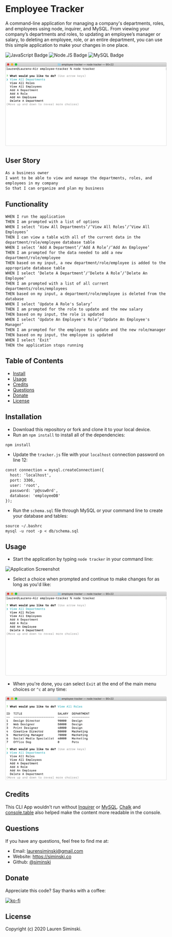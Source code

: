 # Employee Tracker
A command-line application for managing a company's departments, roles, and employees using node, inquirer, and MySQL. From viewing your company’s departments and roles, to updating an employee’s manager or salary, to deleting an employee, role, or an entire department, you can use this simple application to make your changes in one place.

![JavaScript Badge](https://img.shields.io/badge/-JavaScript-539436) ![Node.JS Badge](https://img.shields.io/badge/-Node.JS-CF1848) ![MySQL Badge](https://img.shields.io/badge/-MySQL-61489C)  

![Application Screenshot](img/usage.gif)


## User Story
```
As a business owner
I want to be able to view and manage the departments, roles, and employees in my company
So that I can organize and plan my business
```


## Functionality
```
WHEN I run the application
THEN I am prompted with a list of options
WHEN I select ‘View All Departments’/‘View All Roles’/‘View All Employees’
THEN I can view a table with all of the current data in the department/role/employee database table
WHEN I select ‘Add A Department’/‘Add A Role’/‘Add An Employee’
THEN I am prompted for the data needed to add a new department/role/employee
THEN based on my input, a new department/role/employee is added to the appropriate database table
WHEN I select ‘Delete A Department’/‘Delete A Role’/‘Delete An Employee’
THEN I am prompted with a list of all current departments/roles/employees
THEN based on my input, a department/role/employee is deleted from the database
WHEN I select ‘Update A Role's Salary’
THEN I am prompted for the role to update and the new salary
THEN based on my input, the role is updated
WHEN I select ‘Update An Employee's Role’/‘Update An Employee's Manager’
THEN I am prompted for the employee to update and the new role/manager
THEN based on my input, the employee is updated
WHEN I select ‘Exit’
THEN the application stops running
```


## Table of Contents 
* [Install](#installation)
* [Usage](#usage)  
* [Credits](#credits)
* [Questions](#questions) 
* [Donate](#donate)
* [License](#license) 


## Installation
* Download this repository or fork and clone it to your local device.
* Run an `npm install` to install all of the dependencies:
```
npm install
```
* Update the `tracker.js` file with your `localhost` connection password on line 12:
```
const connection = mysql.createConnection({
  host: 'localhost',
  port: 3306,
  user: 'root',
  password: 'p@ssw0rd',
  database: 'employeeDB'
});
```
* Run the `schema.sql` file through MySQL or your command line to create your database and tables:
```
source ~/.bashrc
mysql -u root -p < db/schema.sql
```


## Usage 
* Start the application by typing `node tracker` in your command line:

![Application Screenshot](img/start.gif) 

* Select a choice when prompted and continue to make changes for as long as you'd like:

![Application Screenshot](img/usage.gif) 

* When you're done, you can select `Exit` at the end of the main menu choices or `^c` at any time:

![Application Screenshot](img/exit.gif) 


## Credits
This CLI App wouldn't run without [Inquirer](https://www.npmjs.com/package/inquirer) or [MySQL](https://www.npmjs.com/package/mysql). [Chalk](https://www.npmjs.com/package/chalk) and [console.table](https://www.npmjs.com/package/console.table) also helped make the content more readable in the console. 


## Questions
If you have any questions, feel free to find me at:
* Email: laurensiminski@gmail.com
* Website: https://siminski.co
* Github: [@siminski](https://github.com/siminski)


## Donate
Appreciate this code? Say thanks with a coffee:

[![ko-fi](https://www.ko-fi.com/img/githubbutton_sm.svg)](https://ko-fi.com/W7W21YVJJ)


## License
Copyright (c) 2020 Lauren Siminski.